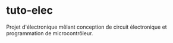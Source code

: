# tuto-elec
Projet d'électronique mêlant conception de circuit électronique et programmation de microcontrôleur.
